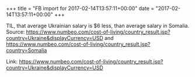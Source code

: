 +++
title = "FB import for 2017-02-14T13:57:11+00:00"
date = "2017-02-14T13:57:11+00:00"
+++

TIL, that average Ukrainian salary is $6 less, than average salary in Somalia. Source: https://www.numbeo.com/cost-of-living/country_result.jsp?country=Ukraine&displayCurrency=USD and https://www.numbeo.com/cost-of-living/country_result.jsp?country=Somalia

Link: <a href="https://www.numbeo.com/cost-of-living/country_result.jsp?country=Ukraine&displayCurrency=USD">https://www.numbeo.com/cost-of-living/country_result.jsp?country=Ukraine&displayCurrency=USD</a>
